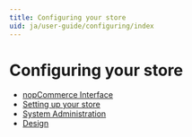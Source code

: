 ```yaml
---
title: Configuring your store
uid: ja/user-guide/configuring/index
---
```


# Configuring your store

* [nopCommerce Interface](xref:ja/user-guide/configuring/nopcommerce-interface)
* [Setting up your store](xref:ja/user-guide/configuring/setting-up/index)
* [System Administration](xref:ja/user-guide/configuring/system/index)
* [Design](xref:ja/user-guide/configuring/design/index)